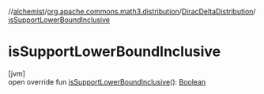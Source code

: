 //[alchemist](../../../index.md)/[org.apache.commons.math3.distribution](../index.md)/[DiracDeltaDistribution](index.md)/[isSupportLowerBoundInclusive](is-support-lower-bound-inclusive.md)

# isSupportLowerBoundInclusive

[jvm]\
open override fun [isSupportLowerBoundInclusive](is-support-lower-bound-inclusive.md)(): [Boolean](https://kotlinlang.org/api/latest/jvm/stdlib/kotlin/-boolean/index.html)
